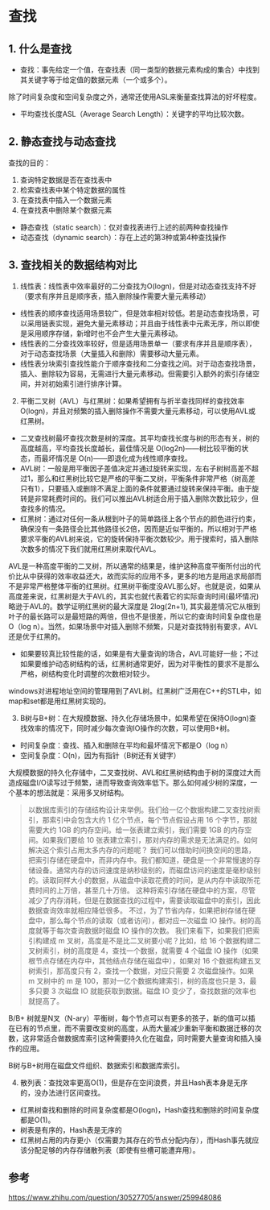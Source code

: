 ﻿# 查找

## 1. 什么是查找 ##

* 查找：事先给定一个值，在查找表（同一类型的数据元素构成的集合）中找到其关键字等于给定值的数据元素（一个或多个）。

除了时间复杂度和空间复杂度之外，通常还使用ASL来衡量查找算法的好坏程度。

* 平均查找长度ASL（Average Search Length）：关键字的平均比较次数。

## 2. 静态查找与动态查找 ##

查找的目的：

1. 查询特定数据是否在查找表中
2. 检索查找表中某个特定数据的属性
3. 在查找表中插入一个数据元素
4. 在查找表中删除某个数据元素

* 静态查找（static search）：仅对查找表进行上述的前两种查找操作
* 动态查找（dynamic search）：存在上述的第3种或第4种查找操作

## 3. 查找相关的数据结构对比 ##

1. 线性表：线性表中效率最好的二分查找为O(logn)，但是对动态查找支持不好（要求有序并且是顺序表，插入删除操作需要大量元素移动）

* 线性表的顺序查找适用场景较广，但是效率相对较低。若是动态查找场景，可以采用链表实现，避免大量元素移动；并且由于线性表中元素无序，所以即使是采用顺序存储，新增时也不会产生大量元素移动。
* 线性表的二分查找效率较好，但是适用场景单一（要求有序并且是顺序表），对于动态查找场景（大量插入和删除）需要移动大量元素。
* 线性表分块索引查找性能介于顺序查找和二分查找之间。对于动态查找场景，插入、删除较为容易，无需进行大量元素移动。但需要引入额外的索引存储空间，并对初始索引进行排序计算。

2. 平衡二叉树（AVL）与红黑树：如果希望拥有与折半查找同样的查找效率O(logn)，并且对频繁的插入删除操作不需要大量元素移动，可以使用AVL或红黑树。

* 二叉查找树最坏查找次数是树的深度。其平均查找长度与树的形态有关，树的高度越高，平均查找长度越长，最佳情况是 O(log­2n)——树比较平衡的状态，而最坏情况是 O(n)——即退化成为线性顺序查找。
* AVL树：一般是用平衡因子差值决定并通过旋转来实现，左右子树树高差不超过1，那么和红黑树比较它是严格的平衡二叉树，平衡条件非常严格（树高差只有1），只要插入或删除不满足上面的条件就要通过旋转来保持平衡。由于旋转是非常耗费时间的。我们可以推出AVL树适合用于插入删除次数比较少，但查找多的情况。
* 红黑树：通过对任何一条从根到叶子的简单路径上各个节点的颜色进行约束，确保没有一条路径会比其他路径长2倍，因而是近似平衡的。所以相对于严格要求平衡的AVL树来说，它的旋转保持平衡次数较少。用于搜索时，插入删除次数多的情况下我们就用红黑树来取代AVL。

AVL是一种高度平衡的二叉树，所以通常的结果是，维护这种高度平衡所付出的代价比从中获得的效率收益还大，故而实际的应用不多，更多的地方是用追求局部而不是非常严格整体平衡的红黑树。红黑树平衡度没AVL那么好。也就是说，如果从高度差来说，红黑树是大于AVL的，其实也就代表着它的实际查询时间(最坏情况)略逊于AVL的。数学证明红黑树的最大深度是 2log(2n+1), 其实最差情况它从根到叶子的最长路可以是最短路的两倍，但也不是很差，所以它的查询时间复杂度也是O（log n）。当然，如果场景中对插入删除不频繁，只是对查找特别有要求，AVL还是优于红黑的。

* 如果要较真比较性能的话，如果是有大量查询的场合，AVL可能好一些；不过如果要维护动态树结构的话，红黑树通常更好，因为对平衡性的要求不是那么严格，树结构变化时调整的次数相对较少。

windows对进程地址空间的管理用到了AVL树。红黑树广泛用在C++的STL中，如map和set都是用红黑树实现的。

3. B树与B+树：在大规模数据、持久化存储场景中，如果希望在保持O(logn)查找效率的情况下，同时减少每次查询IO操作的次数，可以使用B+树。

* 时间复杂度：查找、插入和删除在平均和最坏情况下都是O（log n）
* 空间复杂度：O(n)，因为有指针（B树还有关键字）

大规模数据的持久化存储中，二叉查找树、AVL和红黑树结构由于树的深度过大而造成磁盘I/O读写过于频繁，进而导致查询效率低下。那么如何减少树的深度，一个基本的想法就是：采用多叉树结构。

> 以数据库索引的存储结构设计来举例。我们给一亿个数据构建二叉查找树索引，那索引中会包含大约 1 亿个节点，每个节点假设占用 16 个字节，那就需要大约 1GB 的内存空间。给一张表建立索引，我们需要 1GB 的内存空间。如果我们要给 10 张表建立索引，那对内存的需求是无法满足的。如何解决这个索引占用太多内存的问题呢？
> 我们可以借助时间换空间的思路，把索引存储在硬盘中，而非内存中。我们都知道，硬盘是一个非常慢速的存储设备。通常内存的访问速度是纳秒级别的，而磁盘访问的速度是毫秒级别的。读取同样大小的数据，从磁盘中读取花费的时间，是从内存中读取所花费时间的上万倍，甚至几十万倍。
> 这种将索引存储在硬盘中的方案，尽管减少了内存消耗，但是在数据查找的过程中，需要读取磁盘中的索引，因此数据查询效率就相应降低很多。
> 不过，为了节省内存，如果把树存储在硬盘中，那么每个节点的读取（或者访问），都对应一次磁盘 IO 操作。树的高度就等于每次查询数据时磁盘 IO 操作的次数。
> 我们来看下，如果我们把索引构建成 m 叉树，高度是不是比二叉树要小呢？比如，给 16 个数据构建二叉树索引，树的高度是 4，查找一个数据，就需要 4 个磁盘 IO 操作（如果根节点存储在内存中，其他结点存储在磁盘中），如果对 16 个数据构建五叉树索引，那高度只有 2，查找一个数据，对应只需要 2 次磁盘操作。如果 m 叉树中的 m 是 100，那对一亿个数据构建索引，树的高度也只是 3，最多只要 3 次磁盘 IO 就能获取到数据。磁盘 IO 变少了，查找数据的效率也就提高了。

B/B+ 树就是N叉（N-ary）平衡树，每个节点可以有更多的孩子，新的值可以插在已有的节点里，而不需要改变树的高度，从而大量减少重新平衡和数据迁移的次数，这非常适合做数据库索引这种需要持久化在磁盘，同时需要大量查询和插入操作的应用。

B树与B+树用在磁盘文件组织、数据索引和数据库索引。

4. 散列表：查找效率更高O(1)，但是存在空间浪费，并且Hash表本身是无序的，没办法进行区间查找。

* 红黑树查找和删除的时间复杂度都是O(logn)，Hash查找和删除的时间复杂度都是O(1)。
* 树表是有序的，Hash表是无序的
* 红黑树占用的内存更小（仅需要为其存在的节点分配内存），而Hash事先就应该分配足够的内存存储散列表（即使有些槽可能遭弃用）。

## 参考 ##

https://www.zhihu.com/question/30527705/answer/259948086
